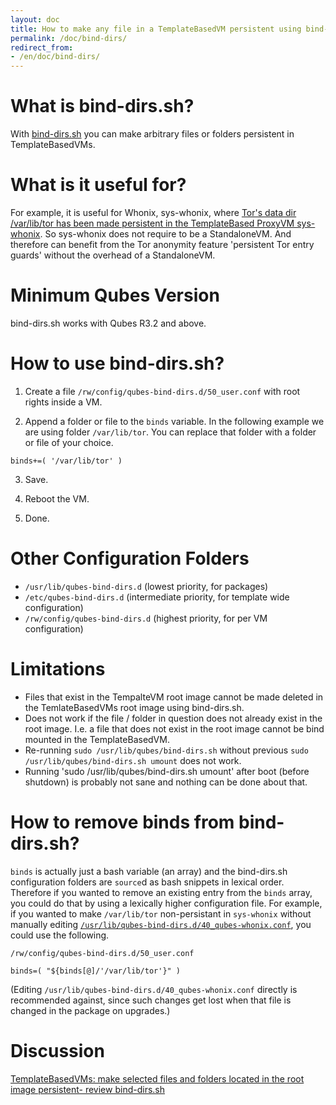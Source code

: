```yaml
---
layout: doc
title: How to make any file in a TemplateBasedVM persistent using bind-dirs
permalink: /doc/bind-dirs/
redirect_from:
- /en/doc/bind-dirs/
---
```


# What is bind-dirs.sh? #

With [bind-dirs.sh](https://github.com/QubesOS/qubes-core-agent-linux/blob/master/vm-systemd/bind-dirs.sh)
you can make arbitrary files or folders persistent in TemplateBasedVMs.

# What is it useful for? #

For example, it is useful for Whonix, sys-whonix, where [Tor's data dir /var/lib/tor has been made persistent in the TemplateBased ProxyVM sys-whonix](https://github.com/Whonix/qubes-whonix/blob/8438d13d75822e9ea800b9eb6024063f476636ff/usr/lib/qubes-bind-dirs.d/40_qubes-whonix.conf#L5). So sys-whonix does not require to be a StandaloneVM. And therefore can benefit from the Tor anonymity feature 'persistent Tor entry guards' without the overhead of a StandaloneVM.

# Minimum Qubes Version #

bind-dirs.sh works with Qubes R3.2 and above.

# How to use bind-dirs.sh? #

1) Create a file `/rw/config/qubes-bind-dirs.d/50_user.conf` with root rights inside a VM.

2) Append a folder or file to the `binds` variable. In the following example we are using folder `/var/lib/tor`. You can replace that folder with a folder or file of your choice.

```
binds+=( '/var/lib/tor' )
```

3) Save.

4) Reboot the VM.

5) Done.

# Other Configuration Folders #

* `/usr/lib/qubes-bind-dirs.d` (lowest priority, for packages)
* `/etc/qubes-bind-dirs.d`  (intermediate priority, for template wide configuration)
* `/rw/config/qubes-bind-dirs.d` (highest priority, for per VM configuration)

# Limitations #

* Files that exist in the TempalteVM root image cannot be made deleted in the TemlateBasedVMs root image using bind-dirs.sh.
* Does not work if the file / folder in question does not already exist in the root image. I.e. a file that does not exist in the root image cannot be bind mounted in the TemplateBasedVM.
* Re-running `sudo /usr/lib/qubes/bind-dirs.sh` without previous `sudo /usr/lib/qubes/bind-dirs.sh umount` does not work.
* Running 'sudo /usr/lib/qubes/bind-dirs.sh umount' after boot (before shutdown) is probably not sane and nothing can be done about that.

# How to remove binds from bind-dirs.sh? #

`binds` is actually just a bash variable (an array) and the bind-dirs.sh configuration folders are `source`d as bash snippets in lexical order. Therefore if you wanted to remove an existing entry from the `binds` array, you could do that by using a lexically higher configuration file. For example, if you wanted to make `/var/lib/tor` non-persistant in `sys-whonix` without manually editing [`/usr/lib/qubes-bind-dirs.d/40_qubes-whonix.conf`](https://github.com/Whonix/qubes-whonix/blob/master/usr/lib/qubes-bind-dirs.d/40_qubes-whonix.conf), you could use the following.

`/rw/config/qubes-bind-dirs.d/50_user.conf`

```
binds=( "${binds[@]/'/var/lib/tor'}" )
```

(Editing `/usr/lib/qubes-bind-dirs.d/40_qubes-whonix.conf` directly is recommended against, since such changes get lost when that file is changed in the package on upgrades.)

# Discussion #

[TemplateBasedVMs: make selected files and folders located in the root image persistent- review bind-dirs.sh](https://groups.google.com/forum/#!searchin/qubes-devel/bind-dirs|sort:relevance/qubes-devel/tcYQ4eV-XX4/J89DRLzOBQAJ)

